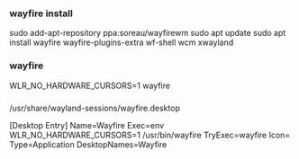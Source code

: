 

### wayfire install
sudo add-apt-repository ppa:soreau/wayfirewm
sudo apt update
sudo apt install wayfire wayfire-plugins-extra wf-shell wcm xwayland



### wayfire 
 WLR_NO_HARDWARE_CURSORS=1 wayfire



### 
/usr/share/wayland-sessions/wayfire.desktop 

[Desktop Entry]
Name=Wayfire
Exec=env WLR_NO_HARDWARE_CURSORS=1 /usr/bin/wayfire
TryExec=wayfire
Icon=
Type=Application
DesktopNames=Wayfire

